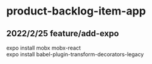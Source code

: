 # product-backlog-item-app

## 2022/2/25 feature/add-expo
expo install mobx mobx-react   
expo install babel-plugin-transform-decorators-legacy   
